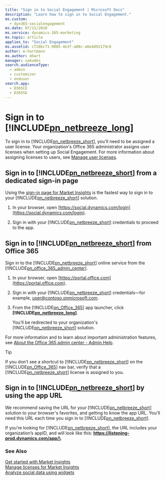 ```yaml
---
title: "Sign in to Social Engagement | Microsoft Docs"
description: "Learn how to sign in to Social Engagement."
ms.custom: 
  - dyn365-socialengagement
ms.date: 07/11/2018
ms.service: dynamics-365-marketing
ms.topic: article
applies_to: "Social Engagement"
ms.assetid: cf28bc71-9085-4e3f-a00c-a6e4d92179c8
author: m-hartmann
ms.author: mhart
manager: sakudes
search.audienceType: 
  - admin
  - customizer
  - enduser
search.app: 
  - D365CE
  - D365SE
---
```


# Sign in to [!INCLUDE[pn_netbreeze_long](../includes/pn-social-engagement-long.md)]

To sign in to [!INCLUDE[pn_netbreeze_short](../includes/pn-social-engagement-short.md)], you'll need to be assigned a user license. Your organization's Office 365 administrator assigns user licenses when setting up Social Engagement. For more information about assigning licenses to users, see [Manage user licenses](manage-licenses.md).  
  
## Sign in to [!INCLUDE[pn_netbreeze_short](../includes/pn-social-engagement-short.md)] from a dedicated sign-in page

Using the [sign-in page for Market Insights](https://social.dynamics.com/login) is the fastest way to sign in to your [!INCLUDE[pn_netbreeze_short](../includes/pn-social-engagement-short.md)] solution.

1. In your browser, open [https://social.dynamics.com/login](https://social.dynamics.com/login).

2. Sign in with your [!INCLUDE[pn_netbreeze_short](../includes/pn-social-engagement-short.md)] credentials to proceed to the app.

## Sign in to [!INCLUDE[pn_netbreeze_short](../includes/pn-social-engagement-short.md)] from Office 365

Sign in to the [!INCLUDE[pn_netbreeze_short](../includes/pn-social-engagement-short.md)] online service from the [!INCLUDE[pn_office_365_admin_center](../includes/pn-office-365-admin-center.md)].  
  
1. In your browser, open [https://portal.office.com](https://portal.office.com).  
  
2. Sign in with your [!INCLUDE[pn_netbreeze_short](../includes/pn-social-engagement-short.md)] credentials—for example, user@contoso.onmicrosoft.com.  
  
3. From the [!INCLUDE[pn_Office_365](../includes/pn-office-365.md)] app launcher, click **[!INCLUDE[pn_netbreeze_long](../includes/pn-social-engagement-long.md)]**.  
  
    You'll be redirected to your organization's [!INCLUDE[pn_netbreeze_short](../includes/pn-social-engagement-short.md)] solution.  
  
For more information and to learn about important administration features, see [About the Office 365 admin center - Admin Help](https://support.office.com/article/About-the-Office-365-admin-center-Admin-Help-58537702-d421-4d02-8141-e128e3703547).  
  
> [!TIP]
>  If you don’t see a shortcut to [!INCLUDE[pn_netbreeze_short](../includes/pn-social-engagement-short.md)] on the [!INCLUDE[pn_Office_365](../includes/pn-office-365.md)] nav bar, verify that a [!INCLUDE[pn_netbreeze_short](../includes/pn-social-engagement-short.md)] license is assigned to you.  
  
## Sign in to [!INCLUDE[pn_netbreeze_short](../includes/pn-social-engagement-short.md)] by using the app URL  

We recommend saving the URL for your [!INCLUDE[pn_netbreeze_short](../includes/pn-social-engagement-short.md)] solution to your browser's favorites, and getting to know the app URL. You'll need this URL each time you sign in to [!INCLUDE[pn_netbreeze_short](../includes/pn-social-engagement-short.md)].  
  
If you’re looking for [!INCLUDE[pn_netbreeze_short](../includes/pn-social-engagement-short.md)], the URL includes your organization’s appID, and will look like this: <strong>https://listening-prod.dynamics.com/app/\<appID></strong>.  
  
### See Also  
 [Get started with Market Insights](get-started.md)   
 [Manage licenses for Market Insights](manage-licenses.md)   
 [Analyze social data using widgets](analyze-social-data-using-widgets.md)
